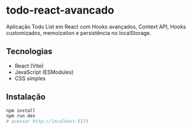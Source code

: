# todo-react-avancado

Aplicação Todo List em React com Hooks avançados, Context API, Hooks customizados, memoization e persistência no localStorage.

## Tecnologias
- React (Vite)
- JavaScript (ESModules)
- CSS simples

## Instalação
```bash
npm install
npm run dev
# acessar http://localhost:5173
